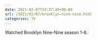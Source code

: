 ```yaml
---
date: 2021-02-07T22:37:39+00:00
url: /2021/02/07/brooklyn-nine-nine.html
categories: TV
---
```

Watched Brooklyn Nine-Nine season 1-6.




